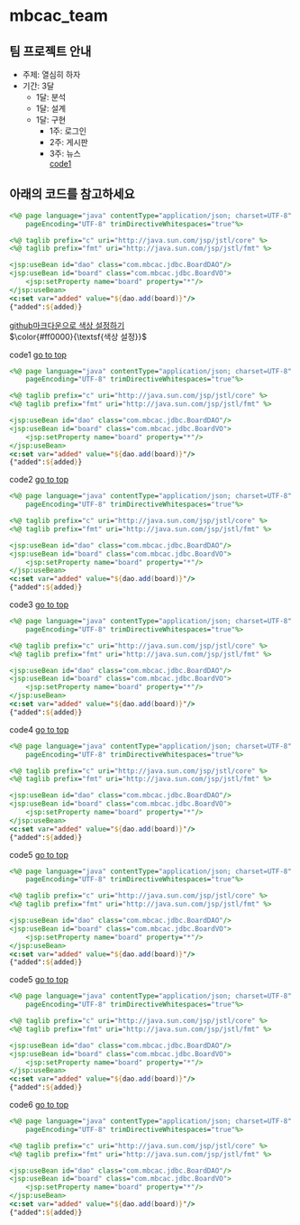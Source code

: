 # mbcac_team

## 팀 프로젝트 안내
* 주제: 열심히 하자
* 기간: 3달
  + 1달: 분석
  + 1달: 설계
  + 1달: 구현
    - 1주: 로그인
    - 2주: 게시판
    - 3주: 뉴스
<a name="top"></a>  
[code1](#code1)


## 아래의 코드를 참고하세요
```jsp
<%@ page language="java" contentType="application/json; charset=UTF-8"
    pageEncoding="UTF-8" trimDirectiveWhitespaces="true"%>

<%@ taglib prefix="c" uri="http://java.sun.com/jsp/jstl/core" %>
<%@ taglib prefix="fmt" uri="http://java.sun.com/jsp/jstl/fmt" %>

<jsp:useBean id="dao" class="com.mbcac.jdbc.BoardDAO"/>
<jsp:useBean id="board" class="com.mbcac.jdbc.BoardVO">
	<jsp:setProperty name="board" property="*"/>
</jsp:useBean>
<c:set var="added" value="${dao.add(board)}"/>
{"added":${added}}
```
[github마크다운으로 색상 설정하기](https://gist.github.com/luigiMinardi/4574708d404cdf4fe0da7ac6fe2314db)  
$\color{#ff0000}{\textsf{색상 설정}}$  
<p>
	
<a name="code1">code1</a>  [go to top](#top)
```jsp
<%@ page language="java" contentType="application/json; charset=UTF-8"
    pageEncoding="UTF-8" trimDirectiveWhitespaces="true"%>

<%@ taglib prefix="c" uri="http://java.sun.com/jsp/jstl/core" %>
<%@ taglib prefix="fmt" uri="http://java.sun.com/jsp/jstl/fmt" %>

<jsp:useBean id="dao" class="com.mbcac.jdbc.BoardDAO"/>
<jsp:useBean id="board" class="com.mbcac.jdbc.BoardVO">
	<jsp:setProperty name="board" property="*"/>
</jsp:useBean>
<c:set var="added" value="${dao.add(board)}"/>
{"added":${added}}
```
<a name="code2">code2</a>  [go to top](#top)
```jsp
<%@ page language="java" contentType="application/json; charset=UTF-8"
    pageEncoding="UTF-8" trimDirectiveWhitespaces="true"%>

<%@ taglib prefix="c" uri="http://java.sun.com/jsp/jstl/core" %>
<%@ taglib prefix="fmt" uri="http://java.sun.com/jsp/jstl/fmt" %>

<jsp:useBean id="dao" class="com.mbcac.jdbc.BoardDAO"/>
<jsp:useBean id="board" class="com.mbcac.jdbc.BoardVO">
	<jsp:setProperty name="board" property="*"/>
</jsp:useBean>
<c:set var="added" value="${dao.add(board)}"/>
{"added":${added}}
```

<a name="code3">code3</a>  [go to top](#top)
```jsp
<%@ page language="java" contentType="application/json; charset=UTF-8"
    pageEncoding="UTF-8" trimDirectiveWhitespaces="true"%>

<%@ taglib prefix="c" uri="http://java.sun.com/jsp/jstl/core" %>
<%@ taglib prefix="fmt" uri="http://java.sun.com/jsp/jstl/fmt" %>

<jsp:useBean id="dao" class="com.mbcac.jdbc.BoardDAO"/>
<jsp:useBean id="board" class="com.mbcac.jdbc.BoardVO">
	<jsp:setProperty name="board" property="*"/>
</jsp:useBean>
<c:set var="added" value="${dao.add(board)}"/>
{"added":${added}}
```

<a name="code4">code4</a>  [go to top](#top)
```jsp
<%@ page language="java" contentType="application/json; charset=UTF-8"
    pageEncoding="UTF-8" trimDirectiveWhitespaces="true"%>

<%@ taglib prefix="c" uri="http://java.sun.com/jsp/jstl/core" %>
<%@ taglib prefix="fmt" uri="http://java.sun.com/jsp/jstl/fmt" %>

<jsp:useBean id="dao" class="com.mbcac.jdbc.BoardDAO"/>
<jsp:useBean id="board" class="com.mbcac.jdbc.BoardVO">
	<jsp:setProperty name="board" property="*"/>
</jsp:useBean>
<c:set var="added" value="${dao.add(board)}"/>
{"added":${added}}
```

<a name="code5">code5</a>  [go to top](#top)
```jsp
<%@ page language="java" contentType="application/json; charset=UTF-8"
    pageEncoding="UTF-8" trimDirectiveWhitespaces="true"%>

<%@ taglib prefix="c" uri="http://java.sun.com/jsp/jstl/core" %>
<%@ taglib prefix="fmt" uri="http://java.sun.com/jsp/jstl/fmt" %>

<jsp:useBean id="dao" class="com.mbcac.jdbc.BoardDAO"/>
<jsp:useBean id="board" class="com.mbcac.jdbc.BoardVO">
	<jsp:setProperty name="board" property="*"/>
</jsp:useBean>
<c:set var="added" value="${dao.add(board)}"/>
{"added":${added}}
```

<a name="code5">code5</a>  [go to top](#top)
```jsp
<%@ page language="java" contentType="application/json; charset=UTF-8"
    pageEncoding="UTF-8" trimDirectiveWhitespaces="true"%>

<%@ taglib prefix="c" uri="http://java.sun.com/jsp/jstl/core" %>
<%@ taglib prefix="fmt" uri="http://java.sun.com/jsp/jstl/fmt" %>

<jsp:useBean id="dao" class="com.mbcac.jdbc.BoardDAO"/>
<jsp:useBean id="board" class="com.mbcac.jdbc.BoardVO">
	<jsp:setProperty name="board" property="*"/>
</jsp:useBean>
<c:set var="added" value="${dao.add(board)}"/>
{"added":${added}}
```
<a name="code6">code6</a> [go to top](#top)
```jsp
<%@ page language="java" contentType="application/json; charset=UTF-8"
    pageEncoding="UTF-8" trimDirectiveWhitespaces="true"%>

<%@ taglib prefix="c" uri="http://java.sun.com/jsp/jstl/core" %>
<%@ taglib prefix="fmt" uri="http://java.sun.com/jsp/jstl/fmt" %>

<jsp:useBean id="dao" class="com.mbcac.jdbc.BoardDAO"/>
<jsp:useBean id="board" class="com.mbcac.jdbc.BoardVO">
	<jsp:setProperty name="board" property="*"/>
</jsp:useBean>
<c:set var="added" value="${dao.add(board)}"/>
{"added":${added}}
```
